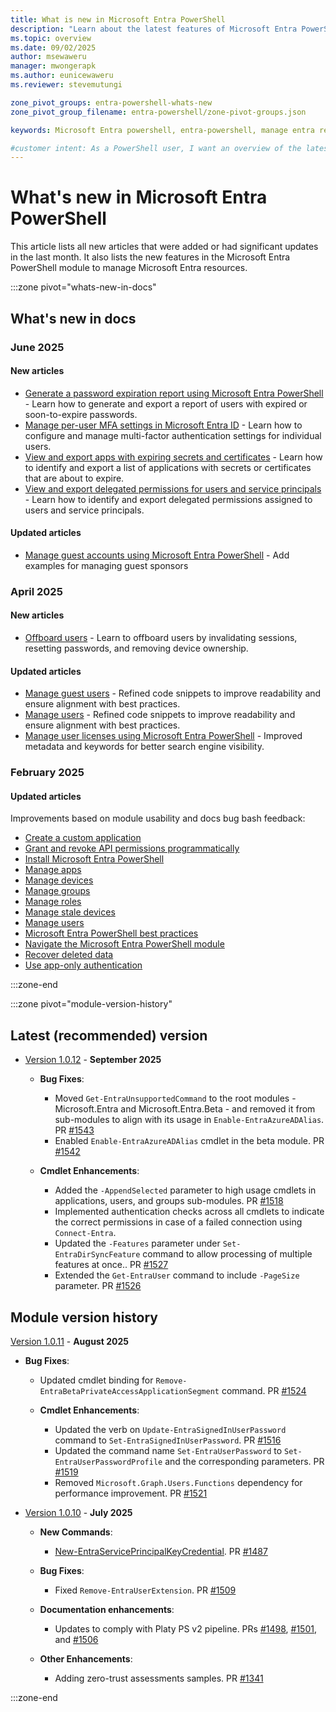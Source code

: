 ```yaml
---
title: What is new in Microsoft Entra PowerShell
description: "Learn about the latest features of Microsoft Entra PowerShell."
ms.topic: overview
ms.date: 09/02/2025
author: msewaweru
manager: mwongerapk
ms.author: eunicewaweru
ms.reviewer: stevemutungi

zone_pivot_groups: entra-powershell-whats-new
zone_pivot_group_filename: entra-powershell/zone-pivot-groups.json

keywords: Microsoft Entra powershell, entra-powershell, manage entra resources using powershell, entra powershell new features, what's new in entra powershell

#customer intent: As a PowerShell user, I want an overview of the latest features of Microsoft Entra PowerShell module and all the related doc updates.
---
```


# What's new in Microsoft Entra PowerShell

This article lists all new articles that were added or had significant updates in the last month. It also lists the new features in the Microsoft Entra PowerShell module to manage Microsoft Entra resources.

:::zone pivot="whats-new-in-docs"

## What's new in docs

### June 2025

#### New articles

- [Generate a password expiration report using Microsoft Entra PowerShell](report-users-expired-password.md) - Learn how to generate and export a report of users with expired or soon-to-expire passwords.
- [Manage per-user MFA settings in Microsoft Entra ID](how-to-manage-per-user-mfa.md) - Learn how to configure and manage multi-factor authentication settings for individual users.
- [View and export apps with expiring secrets and certificates](report-apps-with-expiring-secrets-certificates.md) - Learn how to identify and export a list of applications with secrets or certificates that are about to expire.
- [View and export delegated permissions for users and service principals](report-delegated-permissions-by-users-service-principals.md) - Learn how to identify and export delegated permissions assigned to users and service principals.

#### Updated articles

- [Manage guest accounts using Microsoft Entra PowerShell](manage-guest-users.md) - Add examples for managing guest sponsors

### April 2025

#### New articles

- [Offboard users](offboard-user.md) - Learn to offboard users by invalidating sessions, resetting passwords, and removing device ownership.

#### Updated articles

- [Manage guest users](manage-guest-users.md) - Refined code snippets to improve readability and ensure alignment with best practices.
- [Manage users](manage-user.md) - Refined code snippets to improve readability and ensure alignment with best practices.
- [Manage user licenses using Microsoft Entra PowerShell](how-to-manage-user-licenses.md) - Improved metadata and keywords for better search engine visibility.

### February 2025

#### Updated articles

Improvements based on module usability and docs bug bash feedback:

- [Create a custom application](create-custom-application.md)
- [Grant and revoke API permissions programmatically](how-to-grant-revoke-api-permissions.md)
- [Install Microsoft Entra PowerShell](installation.md)
- [Manage apps](manage-apps.md)
- [Manage devices](manage-devices.md)
- [Manage groups](manage-groups.md)
- [Manage roles](manage-roles.md)
- [Manage stale devices](manage-stale-devices.md)
- [Manage users](manage-user.md)
- [Microsoft Entra PowerShell best practices](entra-powershell-best-practices.md)
- [Navigate the Microsoft Entra PowerShell module](navigate-entraps.md)
- [Recover deleted data](recover-deleted-data.md)
- [Use app-only authentication](app-only-access-auth.md)

:::zone-end

:::zone pivot="module-version-history"

## Latest (recommended) version

- [Version 1.0.12][posh-1.0.12] - **September 2025**

  - **Bug Fixes**:
    - Moved `Get-EntraUnsupportedCommand` to the root modules - Microsoft.Entra and Microsoft.Entra.Beta - and removed it from sub-modules to align with its usage in `Enable-EntraAzureADAlias`. PR [#1543](https://github.com/microsoftgraph/entra-powershell/pull/1543)
    - Enabled `Enable-EntraAzureADAlias` cmdlet in the beta module. PR [#1542](https://github.com/microsoftgraph/entra-powershell/pull/1542)

  - **Cmdlet Enhancements**:
    - Added the `-AppendSelected` parameter to high usage cmdlets in applications, users, and groups sub-modules. PR [#1518](https://github.com/microsoftgraph/entra-powershell/pull/1518)
    - Implemented authentication checks across all cmdlets to indicate the correct permissions in case of a failed connection using `Connect-Entra`.
    - Updated the `-Features` parameter under `Set-EntraDirSyncFeature` command to allow processing of multiple features at once.. PR [#1527](https://github.com/microsoftgraph/entra-powershell/pull/1527)
    - Extended the `Get-EntraUser` command to include `-PageSize` parameter. PR [#1526](https://github.com/microsoftgraph/entra-powershell/pull/1526)

## Module version history

[Version 1.0.11][posh-1.0.11] - **August 2025**

- **Bug Fixes**:
  - Updated cmdlet binding for `Remove-EntraBetaPrivateAccessApplicationSegment` command. PR [#1524](https://github.com/microsoftgraph/entra-powershell/pull/1524)

  - **Cmdlet Enhancements**:
    - Updated the verb on `Update-EntraSignedInUserPassword` command to `Set-EntraSignedInUserPassword`. PR [#1516](https://github.com/microsoftgraph/entra-powershell/pull/1516)
    - Updated the command name `Set-EntraUserPassword` to `Set-EntraUserPasswordProfile` and the corresponding parameters. PR [#1519](https://github.com/microsoftgraph/entra-powershell/pull/1519)
    - Removed `Microsoft.Graph.Users.Functions` dependency for performance improvement. PR [#1521](https://github.com/microsoftgraph/entra-powershell/pull/1521)

- [Version 1.0.10][posh-1.0.10] - **July 2025**

  - **New Commands**:
    - [New-EntraServicePrincipalKeyCredential](/powershell/module/microsoft.entra.applications/new-entraserviceprincipalkeycredential). PR [#1487](https://github.com/microsoftgraph/entra-powershell/pull/1487)

  - **Bug Fixes**:
    - Fixed `Remove-EntraUserExtension`. PR [#1509](https://github.com/microsoftgraph/entra-powershell/pull/1509)

  - **Documentation enhancements**:
    - Updates to comply with Platy PS v2 pipeline. PRs [#1498](https://github.com/microsoftgraph/entra-powershell/pull/1498), [#1501](https://github.com/microsoftgraph/entra-powershell/pull/1501), and [#1506](https://github.com/microsoftgraph/entra-powershell/pull/1506)

  - **Other Enhancements**:
    - Adding zero-trust assessments samples. PR [#1341](https://github.com/microsoftgraph/entra-powershell/pull/1341)

:::zone-end

[posh-1.0.12]: https://www.powershellgallery.com/packages/Microsoft.Entra/1.0.12
[posh-1.0.11]: https://www.powershellgallery.com/packages/Microsoft.Entra/1.0.11
[posh-1.0.10]: https://www.powershellgallery.com/packages/Microsoft.Entra/1.0.10

